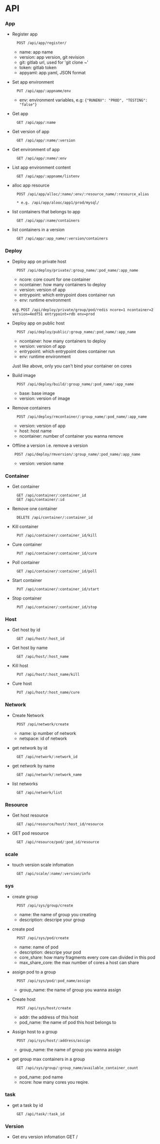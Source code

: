 API
===

### App

* Register app

        POST /api/app/register/

    * name: app name
    * version: app version, git revision
    * git: gitlab url, used for 'git clone ~'
    * token: gitlab token
    * appyaml: app.yaml, JSON format

* Set app environment

        PUT /api/app/:appname/env

    * env: environment variables, e.g: `{"RUNENV": "PROD", "TESTING": "false"}`

* Get app

        GET /api/app/:name

* Get version of app

        GET /api/app/:name/:version

* Get environment of app

        GET /api/app/:name/:env

* List app environment content

        GET /api/app/:appname/listenv

* alloc app resource

        POST /api/app/alloc/:name/:env/:resource_name/:resource_alias

        * e.g. /api/app/alooc/app1/prod/mysql/

* list containers that belongs to app

        GET /api/app/:name/containers

* list containers in a version

        GET /api/app/:app_name/:version/containers


### Deploy

* Deploy app on private host

        POST /api/deploy/private/:group_name/:pod_name/:app_name

    * ncore: core count for one container
    * ncontainer: how many containers to deploy
    * version: version of app
    * entrypoint: which entrypoint does container run
    * env: runtime environment

    e.g. `POST /api/deploy/private/group/pod/redis ncore=1 ncontainer=2 version=4edf51 entrypoint=rdb env=prod`

* Deploy app on public host

        POST /api/deploy/public/:group_name/:pod_name/:app_name

    * ncontainer: how many containers to deploy
    * version: version of app
    * entrypoint: which entrypoint does container run
    * env: runtime environment

    Just like above, only you can't bind your container on cores

* Build image

        POST /api/deploy/build/:group_name/:pod_name/:app_name

    * base: base image
    * version: version of image

* Remove containers

        POST /api/deploy/rmcontainer/:group_name/:pod_name/:app_name

    * version: version of app
    * host: host name
    * ncontainer: number of container you wanna remove

*  Offline a version i.e. remove a version

        POST /api/deploy/rmversion/:group_name/:pod_name/:app_name

    * version: version name


### Container

* Get container

        GET /api/container/:container_id
        GET /api/container/:id

* Remove one container

        DELETE /api/container/:container_id

* Kill container

        PUT /api/container/:container_id/kill

* Cure container

        PUT /api/container/:container_id/cure

* Poll container

        GET /api/container/:container_id/poll

* Start container

        PUT /api/container/:container_id/start

* Stop container

        PUT /api/container/:container_id/stop

### Host

* Get host by id

        GET /api/host/:host_id

* Get host by name

        GET /api/host/:host_name

* Kill host

        PUT /api/host/:host_name/kill

* Cure host

        PUT /api/host/:host_name/cure


### Network

* Create Network

        POST /api/network/create

    * name: ip number of network
    * netspace: id of network

* get network by id

        GET /api/network/:network_id

* get network by name

        GET /api/network/:network_name

* list networks

        GET /api/network/list


### Resource

* Get host resource

        GET /api/resource/host/:host_id/resource

* GET pod resource

        GET /api/resource/pod/:pod_id/resource

### scale

* touch version scale infomation

        GET /api/scale/:name/:version/info

### sys

* create group

        POST /api/sys/group/create

    * name: the name of group you creating
    * description: descripe your group

* create pod

        POST /api/sys/pod/create

    * name: name of pod
    * description: descripe your pod
    * core_share: how many fragments every core can divided in this pod
    * max_share_core: the max number of cores a host can share

* assign pod to a group

        POST /api/sys/pod/:pod_name/assign
    * group_name: the name of group you wanna assign

* Create host

        POST /api/sys/host/create

    * addr: the address of this host
    * pod_name: the name of pod this host belongs to

* Assign host to a group

        POST /api/sys/host/:address/assign

    * group_name: the name of group you wanna assign

* get group max containers in a group

        GET /api/sys/group/:group_name/available_container_count

    * pod_name: pod name
    * ncore: how many cores you reqire.

### task

* get a task by id

        GET /api/task/:task_id

### Version

* Get eru version infomation
        GET /

